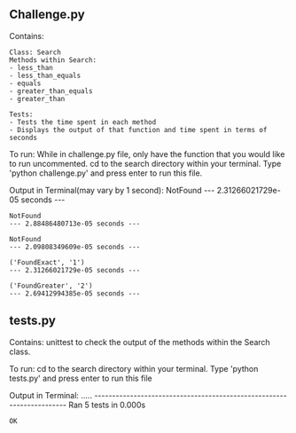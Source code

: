 Challenge.py
------------

Contains:

	Class: Search
	Methods within Search: 
	- less_than
	- less_than_equals
	- equals
	- greater_than_equals
	- greater_than

	Tests: 
	- Tests the time spent in each method
	- Displays the output of that function and time spent in terms of seconds

To run: 
	While in challenge.py file, only have the function that you would like to run uncommented. cd to the search directory within your terminal. Type 'python challenge.py' and press enter to run this file.

Output in Terminal(may vary by 1 second): 
	NotFound
	--- 2.31266021729e-05 seconds ---

	NotFound
	--- 2.88486480713e-05 seconds ---

	NotFound
	--- 2.09808349609e-05 seconds ---

	('FoundExact', '1')
	--- 2.31266021729e-05 seconds ---

	('FoundGreater', '2')
	--- 2.69412994385e-05 seconds ---


tests.py
--------
Contains:
 	unittest to check the output of the methods within the Search class. 

To run:
	cd to the search directory within your terminal. Type 'python tests.py' and press enter to run this file

Output in Terminal: 
	.....
	----------------------------------------------------------------------
	Ran 5 tests in 0.000s

	OK





